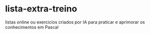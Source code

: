 # lista-extra-treino
listas online ou exercicios criados por IA para praticar e aprimorar os conhecimentos em Pascal
